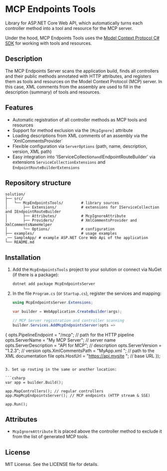 # MCP Endpoints Tools

Library for ASP.NET Core Web API, which automatically turns each controller method into a tool and resource for the MCP server.

Under the hood, MCP Endpoints Tools uses the [Model Context Protocol C# SDK](https://github.com/modelcontextprotocol/csharp-sdk "Model Context Protocol C# SDK") for working with tools and resources.

## Description

The MCP Endpoints Server scans the application build, finds all controllers and their public methods annotated with HTTP attributes, and registers them as tools and resources on the Model Context Protocol (MCP) server. In this case, XML comments from the assembly are used to fill in the description (summary) of tools and resources.

## Features

* Automatic registration of all controller methods as MCP tools and resources
* Support for method exclusion via the `[McpIgnore]` attribute
* Loading descriptions from XML comments of an assembly via the 'XmlCommentsProvider`
* Flexible configuration via `ServerOptions` (path, name, description, version, XML path)
* Easy integration into 'IServiceCollection` and `IEndpointRouteBuilder' via extensions `ServiceCollectionExtensions` and `EndpointRouteBuilderExtensions`

## Repository structure

```plaintext
solution/
├── src/
│   └── McpEndpointsTools/        # library sources
│       ├── Extensions/           # extensions for IServiceCollection and IEndpointRouteBuilder
│       ├── Attributes/           # McpIgnoreAttribute
│       ├── Providers/            # XmlCommentsProvider and XmlCommentsNameHelper
│       └── Options/              # configuration
├── examples/                     # usage examples
,── SampleApp/ # example ASP.NET Core Web Api of the application
└── README.md                     
```

## Installation

1. Add the `McpEndpointsTools` project to your solution or connect via NuGet (if there is a package):

   ```bash
   dotnet add package McpEndpointsServer
   ```

2. In the file `Program.cs` (or `Startup.cs`), register the services and mapping:

   ```csharp
   using McpEndpointsServer.Extensions;

   var builder = WebApplication.CreateBuilder(args);

   // MCP Server registration and controller scanning
   builder.Services.AddMcpEndpointsServer(opts =>
{
opts.PipelineEndpoint = "/mcp"; // path for the HTTP pipeline
       opts.ServerName = "My MCP Server"; // server name
       opts.ServerDescription = "API for MCP"; // description
       opts.ServerVersion = "1.2.3"; // version
       opts.XmlCommentsPath = "MyApp.xml "; // path to the XML documentation file
       opts.HostUrl = "https://api.mysite "; // base URL
});
   ```

3. Set up routing in the same or another location:

   ```csharp
   var app = builder.Build();

   app.MapControllers(); // regular controllers
   app.MapMcpEndpointsServer(); // MCP endpoints (HTTP stream & SSE)

   app.Run();
   ```


## Attributes

* `McpIgnoreAttribute`
  It is placed above the controller method to exclude it from the list of generated MCP tools.


## License

MIT License. See the LICENSE file for details.
